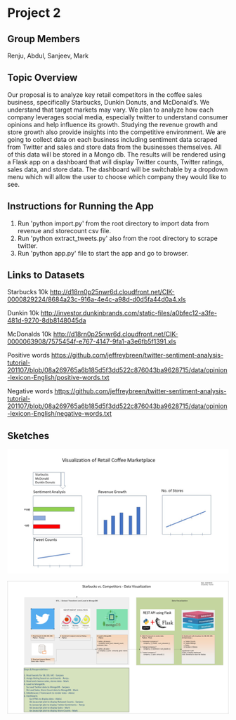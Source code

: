# Project 2


## Group Members

Renju, Abdul, Sanjeev, Mark

## Topic Overview

Our proposal is to analyze key retail competitors in the coffee sales business, specifically Starbucks, Dunkin Donuts, and McDonald’s.  We understand that target markets may vary. We plan to analyze how each company leverages social media, especially twitter to understand consumer opinions and help influence its growth. Studying the revenue growth and store growth also provide insights into the competitive environment.  We are going to collect data on each business including sentiment data scraped from Twitter and sales and store data from the businesses themselves.  All of this data will be stored in a Mongo db.  The results will be rendered using a Flask app on a dashboard that will display Twitter counts, Twitter ratings, sales data, and store data.  The dashboard will be switchable by a dropdown menu which will allow the user to choose which company they would like to see.

## Instructions for Running the App
1.  Run 'python import.py' from the root directory to import data from revenue and storecount csv file.
2.  Run 'python extract_tweets.py' also from the root directory to scrape twitter.
3.  Run 'python app.py' file to start the app and go to browser.

## Links to Datasets


Starbucks 10k
http://d18rn0p25nwr6d.cloudfront.net/CIK-0000829224/8684a23c-916a-4e4c-a98d-d0d5fa44d0a4.xls

Dunkin 10k
http://investor.dunkinbrands.com/static-files/a0bfec12-a3fe-481d-9270-8db8148045da

McDonalds 10k
http://d18rn0p25nwr6d.cloudfront.net/CIK-0000063908/7575454f-e767-4147-9fa1-a3e6fb5f1391.xls


Positive words
https://github.com/jeffreybreen/twitter-sentiment-analysis-tutorial-201107/blob/08a269765a6b185d5f3dd522c876043ba9628715/data/opinion-lexicon-English/positive-words.txt

Negative words
https://github.com/jeffreybreen/twitter-sentiment-analysis-tutorial-201107/blob/08a269765a6b185d5f3dd522c876043ba9628715/data/opinion-lexicon-English/negative-words.txt

## Sketches

![Visualization](Retail_Coffee_Marketplace.jpg)

![data](datavisualization.jpg)